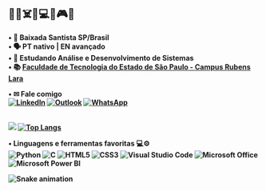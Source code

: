 ## 🏳️‍🌈☠️🤘💻🔥🎮🍃 <br>
<b>• 📌 Baixada Santista SP/Brasil
<br>
• 🗣️ PT nativo | EN avançado
<br>
• 🌱 Estudando Análise e Desenvolvimento de Sistemas
<br>
• 📚 [Faculdade de Tecnologia do Estado de São Paulo - Campus Rubens Lara](https://fatecrl.edu.br/)
<br>

<div>
• ✉ Fale comigo
<br>
<a href = "https://www.linkedin.com/in/viniciusferreiraflorencio/"><img alt="LinkedIn" src="https://img.shields.io/badge/LinkedIn-0077B5?style=for-the-badge&logo=linkedin&logoColor=white"></a>
<a href = "mailto: viniciusferreiraflorencio@live.com"><img alt="Outlook" src="https://img.shields.io/badge/Microsoft_Outlook-0078D4?style=for-the-badge&logo=microsoft-outlook&logoColor=white"></a>
<a href = "https://wa.me/+5513992024705"><img alt="WhatsApp" src="https://img.shields.io/badge/WhatsApp-25D366?style=for-the-badge&logo=whatsapp&logoColor=white"></a>
</div>
<br>

![](https://github-readme-stats.vercel.app/api?username=Vinocas&show_icons=true&theme=transparent&hide_title=true)
[![Top Langs](https://github-readme-stats.vercel.app/api/top-langs/?username=Vinocas&layout=compact&langs_count=7&theme=transparent&custom_title=Linguagens%20mais%20utilizadas)](https://github.com/Vinocas/github-readme-stats)
 
<div>
• Linguagens e ferramentas favoritas 💻⚙️<br>
<img alt="Python" src="https://img.shields.io/badge/Python-3776AB?style=for-the-badge&logo=python&logoColor=white">
<img alt="C" src="https://img.shields.io/badge/C-00599C?style=for-the-badge&logo=c&logoColor=white">
<img alt="HTML5" src="https://img.shields.io/badge/HTML5-E34F26?style=for-the-badge&logo=html5&logoColor=white">
<img alt="CSS3" src="https://img.shields.io/badge/CSS3-1572B6?style=for-the-badge&logo=css3&logoColor=white">
<img alt="Visual Studio Code" src="https://img.shields.io/badge/Visual%20Studio%20Code-0078d7.svg?style=for-the-badge&logo=visual-studio-code&logoColor=white">
<img alt="Microsoft Office" src="https://img.shields.io/badge/Microsoft_Office-D83B01?style=for-the-badge&logo=microsoft-office&logoColor=white">
<img alt="Microsoft Power BI" src="https://camo.githubusercontent.com/d10e346678b885e7ebed0f04e8a2e0874c276520997b070623819cfea2f02d8a/68747470733a2f2f696d672e736869656c64732e696f2f62616467652f706f7765725f62692d4632433831313f7374796c653d666f722d7468652d6261646765266c6f676f3d706f7765726269266c6f676f436f6c6f723d626c61636b">
</div>
  
![Snake animation](https://github.com/Vinocas/Vinocas/blob/output/github-contribution-grid-snake.svg)
